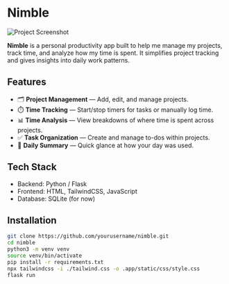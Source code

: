 # Nimble

![Project Screenshot](images/project-screenshot.png)

**Nimble** is a personal productivity app built to help me manage my projects, track time, and analyze how my time is spent. It simplifies project tracking and gives insights into daily work patterns.

## Features

- 🗂️ **Project Management** — Add, edit, and manage projects.
- ⏱️ **Time Tracking** — Start/stop timers for tasks or manually log time.
- 📊 **Time Analysis** — View breakdowns of where time is spent across projects.
- ✅ **Task Organization** — Create and manage to-dos within projects.
- 📅 **Daily Summary** — Quick glance at how your day was used.

## Tech Stack

- Backend: Python / Flask
- Frontend: HTML, TailwindCSS, JavaScript
- Database: SQLite (for now)

## Installation

```bash
git clone https://github.com/yourusername/nimble.git
cd nimble
python3 -m venv venv
source venv/bin/activate
pip install -r requirements.txt
npx tailwindcss -i ./tailwind.css -o .app/static/css/style.css
flask run
